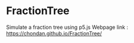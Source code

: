 # FractionTree
Simulate a fraction tree using p5.js
Webpage link : https://chondan.github.io/FractionTree/
